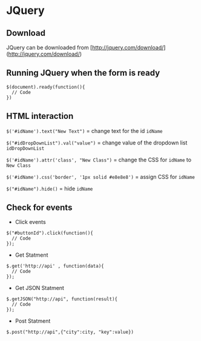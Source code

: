 # JQuery

## Download
JQuery can be downloaded from [http://jquery.com/download/] (http://jquery.com/download/)

## Running JQuery when the form is ready
```
$(document).ready(function(){
  // Code
})
```

## HTML interaction
`$('#idName').text("New Text")` = change text for the id `idName`<br>

`$("#idDropDownList").val("value")` = change value of the dropdown list `idDropDownList`<br>

`$('#idName').attr('class', "New Class")` = change the CSS for `idName` to `New Class`<br>

`$('#idName').css('border', '1px solid #e8e8e8')` = assign CSS for `idName`<br>

`$("#idName").hide()` = hide `idName`<br>

## Check for events

* Click events
```
$("#buttonId").click(function(){
  // Code
});
```
* Get Statment
```
$.get('http://api' , function(data){
  // Code
});
 ```
* Get JSON Statment
```
$.getJSON("http://api", function(result){
  // Code
});
```
* Post Statment
```
$.post("http://api",{"city":city, "key":value})
```
